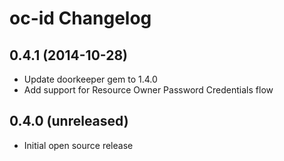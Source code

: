 oc-id Changelog
===============

## 0.4.1 (2014-10-28)
* Update doorkeeper gem to 1.4.0
* Add support for Resource Owner Password Credentials flow

## 0.4.0 (unreleased)

* Initial open source release
